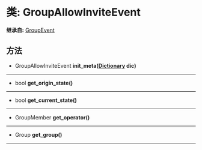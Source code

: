 # 类: GroupAllowInviteEvent  
  
**继承自:** [GroupEvent](https://docs.godotengine.org/en/latest/classes/class_groupevent.html)  
  
## 方法 
  
- GroupAllowInviteEvent **init_meta([Dictionary](https://docs.godotengine.org/en/latest/classes/class_dictionary.html) dic)**  
  
---  
  
- bool **get_origin_state()**  
  
---  
  
- bool **get_current_state()**  
  
---  
  
- GroupMember **get_operator()**  
  
---  
  
- Group **get_group()**  
  
---  
  

